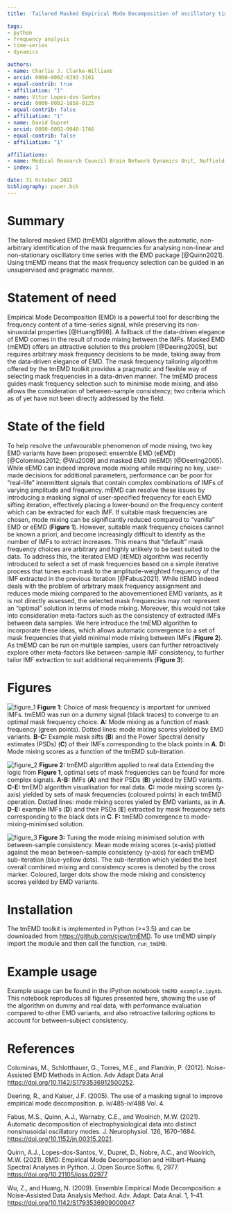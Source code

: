 ```yaml
---
title: 'Tailored Masked Empirical Mode Decomposition of oscillatory time series with automatic minimization of mode mixing and tuning of between-sample consistency'   

tags:
- python
- frequency analysis
- time-series
- dynamics

authors:
- name: Charlie J. Clarke-Williams
- orcid: 0000-0002-6393-3161
- equal-contrib: true
- affiliation: "1"
- name: Vítor Lopes-dos-Santos
- orcid: 0000-0002-1858-0125
- equal-contrib: false
- affiliation: "1"
- name: David Dupret
- orcid: 0000-0002-0040-1766
- equal-contrib: false
- affiliation: "1"

affiliations:
- name: Medical Research Council Brain Network Dynamics Unit, Nuffield Department of Clinical Neurosciences, University of Oxford, Oxford, OX1 3TH, UK
- index: 1

date: 31 October 2022  
bibliography: paper.bib
---
```


# Summary
The tailored masked EMD (tmEMD) algorithm allows the automatic, non-arbitrary identification of the mask frequencies for analysing non-linear and non-stationary oscillatory time series with the EMD package [@Quinn2021]. Using tmEMD means that the mask frequency selection can be guided in an unsupervised and pragmatic manner.

# Statement of need
Empirical Mode Decomposition (EMD) is a powerful tool for describing the frequency content of a time-series signal, while preserving its non-sinusoidal properties [@Huang1998]. A fallback of the data-driven elegance of EMD comes in the result of mode mixing between the IMFs. Masked EMD (mEMD) offers an attractive solution to this problem [@Deering2005], but requires arbitrary mask frequency decisions to be made, taking away from the data-driven elegance of EMD. The mask frequency tailoring algorithm offered by the tmEMD toolkit provides a pragmatic and flexible way of selecting mask frequencies in a data-driven manner. The tmEMD process guides mask frequency selection such to minimise mode mixing, and also allows the consideration of between-sample consistency; two criteria which as of yet have not been directly addressed by the field. 

# State of the field
To help resolve the unfavourable phenomenon of mode mixing, two key EMD variants have been proposed: ensemble EMD (eEMD) [@Colominas2012; @Wu2009] and masked EMD (mEMD) [@Deering2005]. While eEMD can indeed improve mode mixing while requiring no key, user-made decisions for additional parameters, performance can be poor for “real-life” intermittent signals that contain complex combinations of IMFs of varying amplitude and frequency. mEMD can resolve these issues by introducing a masking signal of user-specified frequency for each EMD sifting iteration, effectively placing a lower-bound on the frequency content which can be extracted for each IMF. If suitable mask frequencies are chosen, mode mixing can be significantly reduced compared to “vanilla” EMD or eEMD (**Figure 1**). However, suitable mask frequency choices cannot be known a priori, and become increasingly difficult to identify as the number of IMFs to extract increases. This means that “default” mask frequency choices are arbitrary and highly unlikely to be best suited to the data.
To address this, the iterated EMD (itEMD) algorithm was recently introduced to select a set of mask frequencies based on a simple iterative process that tunes each mask to the amplitude-weighted frequency of the IMF extracted in the previous iteration [@Fabus2021]. While itEMD indeed deals with the problem of arbitrary mask frequency assignment and reduces mode mixing compared to the abovementioned EMD variants, as it is not directly assessed, the selected mask frequencies may not represent an “optimal” solution in terms of mode mixing. Moreover, this would not take into consideration meta-factors such as the consistency of extracted IMFs between data samples. We here introduce the tmEMD algorithm to incorporate these ideas, which allows automatic convergence to a set of mask frequencies that yield minimal mode mixing between IMFs (**Figure 2**). As tmEMD can be run on multiple samples, users can further retroactively explore other meta-factors like between-sample IMF consistency, to further tailor IMF extraction to suit additional requirements (**Figure 3**).

# Figures
![figure_1](https://github.com/cjcw/tmEMD/assets/35930153/cf37b981-4de7-4a2a-8788-82f39f61cd56)
**Figure 1**: Choice of mask frequency is important for unmixed IMFs. 
tmEMD was run on a dummy signal (black traces) to converge to an optimal mask frequency choice. **A:** Mode mixing as a function of mask frequency (green points). Dotted lines: mode mixing scores yielded by EMD variants. **B-C:** Example mask sifts (**B**) and the Power Spectral density estimates (PSDs) (**C**) of their IMFs corresponding to the black points in **A**. **D:** Mode mixing scores as a function of the tmEMD sub-iteration.



![figure_2](https://github.com/cjcw/tmEMD/assets/35930153/03f1d84d-2a61-4fc2-806c-9a87f32ffcff)
**Figure 2:** tmEMD algorithm applied to real data
Extending the logic from **Figure 1**, optimal sets of mask frequencies can be found for more complex signals. **A-B:** IMFs (**A**) and their PSDs (**B**) yielded by EMD variants. **C-E:** tmEMD algorithm visualisation for real data. **C:** mode mixing scores (y-axis) yielded by sets of mask frequencies (coloured points) in each tmEMD operation. Dotted lines: mode mixing scores yieled by EMD variants, as in **A**. **D-E:** example IMFs (**D**) and their PSDs (**E**) extracted by mask frequency sets corresponding to the black dots in **C**. **F:** tmEMD convergence to mode-mixing-minimised solution.



![figure_3](https://github.com/cjcw/tmEMD/assets/35930153/8ac78287-739b-4fb0-9970-fc64e2ea5d8e)
**Figure 3:** Tuning the mode mixing minimised solution with between-sample consistency.
Mean mode mixing scores (x-axis) plotted against the mean between-sample consistency (y-axis) for each tmEMD sub-iteration (blue-yellow dots). The sub-iteration which yielded the best overall combined mixing and consistency scores is denoted by the cross marker. Coloured, larger dots show the mode mixing and consistency scores yeilded by EMD variants.



# Installation
The tmEMD toolkit is implemented in Python (>=3.5) and can be downloaded from https://github.com/cjcw/tmEMD. To use tmEMD simply import the module and then call the function, <code>run_tmEMD</code>.

# Example usage
Example usage can be found in the iPython notebook <code>tmEMD_example.ipynb</code>. This notebook reproduces all figures presented here, showing the use of the algorithm on dummy and real data, with performance evaluation compared to other EMD variants, and also retroactive tailoring options to account for between-subject consistency. 

# References
Colominas, M., Schlotthauer, G., Torres, M.E., and Flandrin, P. (2012). Noise-Assisted EMD Methods in Action. Adv Adapt Data Anal https://doi.org/10.1142/S1793536912500252. 

Deering, R., and Kaiser, J.F. (2005). The use of a masking signal to improve empirical mode decomposition. p. iv/485-iv/488 Vol. 4. 

Fabus, M.S., Quinn, A.J., Warnaby, C.E., and Woolrich, M.W. (2021). Automatic decomposition of electrophysiological data into distinct nonsinusoidal oscillatory modes. J. Neurophysiol. 126, 1670–1684. https://doi.org/10.1152/jn.00315.2021. 

Quinn, A.J., Lopes-dos-Santos, V., Dupret, D., Nobre, A.C., and Woolrich, M.W. (2021). EMD: Empirical Mode Decomposition and Hilbert-Huang Spectral Analyses in Python. J. Open Source Softw. 6, 2977. https://doi.org/10.21105/joss.02977. 

Wu, Z., and Huang, N. (2009). Ensemble Empirical Mode Decomposition: a Noise-Assisted Data Analysis Method. Adv. Adapt. Data Anal. 1, 1–41. https://doi.org/10.1142/S1793536909000047. 

